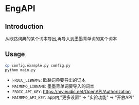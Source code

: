 # EngAPI

## Introduction

从欧路词典的某个词本导出,再导入到墨墨背单词的某个词本

## Usage

```bash
cp config.example.py config.py
python main.py
```

- `FRDIC_LIBNAME`: 欧路词典要导出的词本
- `MAIMEMO_LIBNAME`:  墨墨背单词要导入的词本
- `FRDIC_API_KEY`: https://my.eudic.net/OpenAPI/Authorization
- `MAIMEMO_API_KEY`: app内,"更多设置" -> "实验功能" -> "开放API"
